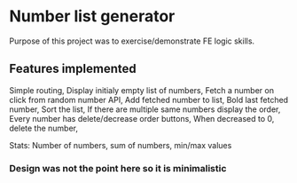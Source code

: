 # Number list generator

Purpose of this project was to exercise/demonstrate FE logic skills.

## Features implemented

Simple routing,
Display initialy empty list of numbers,
Fetch a number on click from random number API,
Add fetched number to list,
Bold last fetched number,
Sort the list,
If there are multiple same numbers display the order,
Every number has delete/decrease order buttons,
When decreased to 0, delete the number,

Stats: Number of numbers, sum of numbers, min/max values

### Design was not the point here so it is minimalistic
